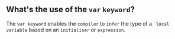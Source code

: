 What's the use of the `var` `keyword`?
---
The `var keyword` enables the `compiler` to `infer` the type of a ` local variable` based on an `initialiser` or `expression`.